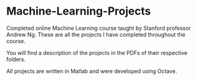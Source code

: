 # Machine-Learning-Projects

Completed online Machine Learning course taught by Stanford professor Andrew Ng.
These are all the projects I have completed throughout the course. 

You will find a description of the projects in the PDFs of their respective folders. 

All projects are written in Matlab and were developed using Octave. 
